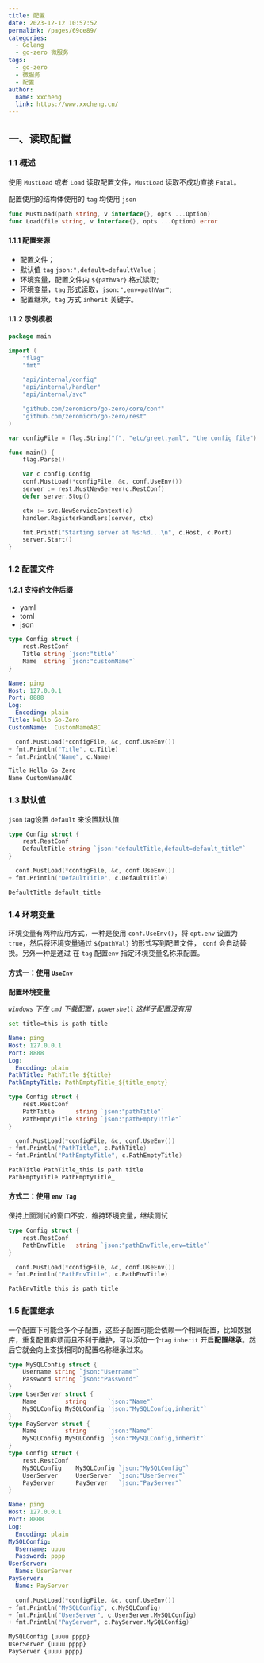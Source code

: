 ```yaml
---
title: 配置
date: 2023-12-12 10:57:52
permalink: /pages/69ce89/
categories:
  - Golang
  - go-zero 微服务
tags:
  - go-zero
  - 微服务
  - 配置
author: 
  name: xxcheng
  link: https://www.xxcheng.cn/
---
```




## 一、读取配置

### 1.1 概述

使用 `MustLoad` 或者 `Load` 读取配置文件，`MustLoad` 读取不成功直接 `Fatal`。

配置使用的结构体使用的 `tag` 均使用 `json` 

 ```go
func MustLoad(path string, v interface{}, opts ...Option)
func Load(file string, v interface{}, opts ...Option) error
 ```

####  1.1.1 配置来源

- 配置文件；
- 默认值 `tag` `json:",default=defaultValue`；
- 环境变量，配置文件内 `${pathVar}` 格式读取;
- 环境变量，`tag` 形式读取，`json:",env=pathVar"`;
- 配置继承，`tag` 方式 `inherit` 关键字。

#### 1.1.2 示例模板

```go
package main

import (
	"flag"
	"fmt"

	"api/internal/config"
	"api/internal/handler"
	"api/internal/svc"

	"github.com/zeromicro/go-zero/core/conf"
	"github.com/zeromicro/go-zero/rest"
)

var configFile = flag.String("f", "etc/greet.yaml", "the config file")

func main() {
	flag.Parse()

	var c config.Config
	conf.MustLoad(*configFile, &c, conf.UseEnv())
	server := rest.MustNewServer(c.RestConf)
	defer server.Stop()

	ctx := svc.NewServiceContext(c)
	handler.RegisterHandlers(server, ctx)

	fmt.Printf("Starting server at %s:%d...\n", c.Host, c.Port)
	server.Start()
}
```

### 1.2 配置文件

#### 1.2.1 支持的文件后缀

- yaml
- toml
- json

```go
type Config struct {
	rest.RestConf
	Title string `json:"title"`
	Name  string `json:"customName"`
}
```

```yaml
Name: ping
Host: 127.0.0.1
Port: 8888
Log:
  Encoding: plain
Title: Hello Go-Zero
CustomName:  CustomNameABC
```

```go
  conf.MustLoad(*configFile, &c, conf.UseEnv())
+ fmt.Println("Title", c.Title)
+ fmt.Println("Name", c.Name)
```

```sh
Title Hello Go-Zero
Name CustomNameABC
```

### 1.3 默认值

`json` tag设置 `default` 来设置默认值

```go
type Config struct {
	rest.RestConf
	DefaultTitle string `json:"defaultTitle,default=default_title"`
}
```

```go
  conf.MustLoad(*configFile, &c, conf.UseEnv())
+ fmt.Println("DefaultTitle", c.DefaultTitle)
```

```sh
DefaultTitle default_title
```

### 1.4 环境变量

环境变量有两种应用方式，一种是使用 `conf.UseEnv()`，将 `opt.env` 设置为 `true`，然后将环境变量通过 `${pathVal}` 的形式写到配置文件， `conf` 会自动替换。另外一种是通过 在 `tag` 配置`env` 指定环境变量名称来配置。

#### 方式一：使用 `UseEnv`

**配置环境变量**

*`windows` 下在 `cmd` 下载配置，`powershell` 这样子配置没有用* 

```sh
set title=this is path title
```

```yaml
Name: ping
Host: 127.0.0.1
Port: 8888
Log:
  Encoding: plain
PathTitle: PathTitle_${title}
PathEmptyTitle: PathEmptyTitle_${title_empty}
```

```go
type Config struct {
	rest.RestConf
	PathTitle      string `json:"pathTitle"`
	PathEmptyTitle string `json:"pathEmptyTitle"`
}
```

```go
  conf.MustLoad(*configFile, &c, conf.UseEnv())
+ fmt.Println("PathTitle", c.PathTitle)
+ fmt.Println("PathEmptyTitle", c.PathEmptyTitle)
```

```sh
PathTitle PathTitle_this is path title
PathEmptyTitle PathEmptyTitle_
```

#### 方式二：使用 `env Tag`

保持上面测试的窗口不变，维持环境变量，继续测试

```go
type Config struct {
	rest.RestConf
	PathEnvTitle   string `json:"pathEnvTitle,env=title"`
}
```

```go
  conf.MustLoad(*configFile, &c, conf.UseEnv())
+ fmt.Println("PathEnvTitle", c.PathEnvTitle)
```

```sh
PathEnvTitle this is path title
```

### 1.5 配置继承

一个配置下可能会多个子配置，这些子配置可能会依赖一个相同配置，比如数据库，重复配置麻烦而且不利于维护，可以添加一个`tag` `inherit` 开启**配置继承**。然后它就会向上查找相同的配置名称继承过来。

```go
type MySQLConfig struct {
	Username string `json:"Username"`
	Password string `json:"Password"`
}
type UserServer struct {
	Name        string      `json:"Name"`
	MySQLConfig MySQLConfig `json:"MySQLConfig,inherit"`
}
type PayServer struct {
	Name        string      `json:"Name"`
	MySQLConfig MySQLConfig `json:"MySQLConfig,inherit"`
}
type Config struct {
	rest.RestConf
	MySQLConfig    MySQLConfig `json:"MySQLConfig"`
	UserServer     UserServer  `json:"UserServer"`
	PayServer      PayServer   `json:"PayServer"`
}
```

```yaml
Name: ping
Host: 127.0.0.1
Port: 8888
Log:
  Encoding: plain
MySQLConfig:
  Username: uuuu
  Password: pppp
UserServer:
  Name: UserServer
PayServer:
  Name: PayServer
```

```go
  conf.MustLoad(*configFile, &c, conf.UseEnv())
+ fmt.Println("MySQLConfig", c.MySQLConfig)
+ fmt.Println("UserServer", c.UserServer.MySQLConfig)
+ fmt.Println("PayServer", c.PayServer.MySQLConfig)
```

```sh
MySQLConfig {uuuu pppp}
UserServer {uuuu pppp}
PayServer {uuuu pppp}
```

